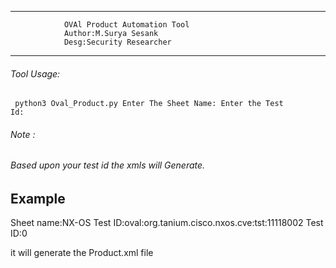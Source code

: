 ---------------------------------------------------------

				OVAl Product Automation Tool
				Author:M.Surya Sesank
			    Desg:Security Researcher
---------------------------------------------------------------

###### Tool Usage:

 <code> python3 Oval_Product.py 
 Enter The Sheet Name: 
 Enter the Test Id: </code> 
 ###### Note : 
 ###### Based upon your test id the xmls will Generate.
 
## Example 
Sheet name:NX-OS
Test ID:oval:org.tanium.cisco.nxos.cve:tst:11118002
Test ID:0

it will generate the Product.xml file